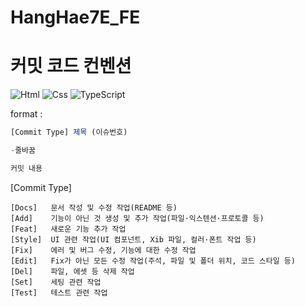 # HangHae7E_FE

# 커밋 코드 컨벤션




<img alt="Html" src ="https://img.shields.io/badge/HTML5-E34F26.svg?&style=for-the-badge&logo=HTML5&logoColor=white"/> 
<img alt="Css" src ="https://img.shields.io/badge/CSS3-1572B6.svg?&style=for-the-badge&logo=CSS3&logoColor=white"/> 
<img alt="TypeScript" src ="https://img.shields.io/badge/TypeScript-#178C6.svg?&style=for-the-badge&logo=TypeScript&logoColor=black"/> 


format : 

```jsx
[Commit Type] 제목 (이슈번호)

-줄바꿈 

커밋 내용
```

[Commit Type]

```
[Docs]   문서 작성 및 수정 작업(README 등)
[Add]    기능이 아닌 것 생성 및 추가 작업(파일·익스텐션·프로토콜 등)
[Feat]   새로운 기능 추가 작업
[Style]  UI 관련 작업(UI 컴포넌트, Xib 파일, 컬러·폰트 작업 등)
[Fix]    에러 및 버그 수정, 기능에 대한 수정 작업
[Edit]   Fix가 아닌 모든 수정 작업(주석, 파일 및 폴더 위치, 코드 스타일 등)
[Del]    파일, 에셋 등 삭제 작업
[Set]    세팅 관련 작업
[Test]   테스트 관련 작업
```
